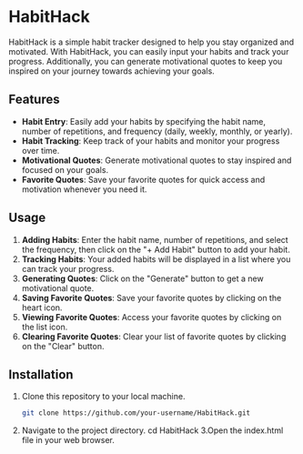 # HabitHack

HabitHack is a simple habit tracker designed to help you stay organized and motivated. With HabitHack, you can easily input your habits and track your progress. Additionally, you can generate motivational quotes to keep you inspired on your journey towards achieving your goals.

## Features

- **Habit Entry**: Easily add your habits by specifying the habit name, number of repetitions, and frequency (daily, weekly, monthly, or yearly).
- **Habit Tracking**: Keep track of your habits and monitor your progress over time.
- **Motivational Quotes**: Generate motivational quotes to stay inspired and focused on your goals.
- **Favorite Quotes**: Save your favorite quotes for quick access and motivation whenever you need it.

## Usage

1. **Adding Habits**: Enter the habit name, number of repetitions, and select the frequency, then click on the "+ Add Habit" button to add your habit.
2. **Tracking Habits**: Your added habits will be displayed in a list where you can track your progress.
3. **Generating Quotes**: Click on the "Generate" button to get a new motivational quote.
4. **Saving Favorite Quotes**: Save your favorite quotes by clicking on the heart icon.
5. **Viewing Favorite Quotes**: Access your favorite quotes by clicking on the list icon.
6. **Clearing Favorite Quotes**: Clear your list of favorite quotes by clicking on the "Clear" button.

## Installation

1. Clone this repository to your local machine.
   ```bash
   git clone https://github.com/your-username/HabitHack.git
2. Navigate to the project directory.
   cd HabitHack
3.Open the index.html file in your web browser.
